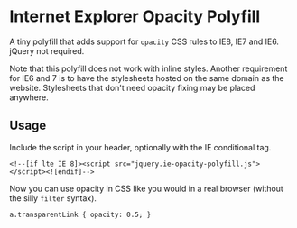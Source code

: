 Internet Explorer Opacity Polyfill
==================================

A tiny polyfill that adds support for `opacity` CSS rules to IE8, IE7 and IE6. jQuery not required.

Note that this polyfill does not work with inline styles. Another requirement for IE6 and 7 is to have the stylesheets hosted on the same domain as the website. Stylesheets that don't need opacity fixing may be placed anywhere.

Usage
-----

Include the script in your header, optionally with the IE conditional tag.

	<!--[if lte IE 8]><script src="jquery.ie-opacity-polyfill.js"></script><![endif]-->

Now you can use opacity in CSS like you would in a real browser (without the silly `filter` syntax).

	a.transparentLink { opacity: 0.5; }